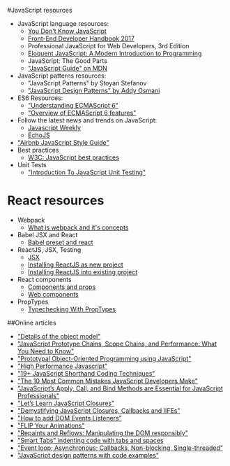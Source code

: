 #JavaScript resources

* JavaScript language resources:
    * [You Don't Know JavaScript](https://github.com/getify/You-Dont-Know-JS)
    * [Front-End Developer Handbook 2017](https://github.com/FrontendMasters/front-end-handbook-2017)
    * Professional JavaScript for Web Developers, 3rd Edition
    * [Eloquent JavaScript: A Modern Introduction to Programming](http://eloquentjavascript.net/)
    * JavaScript: The Good Parts
    * ["JavaScript Guide" on MDN](https://developer.mozilla.org/en-US/docs/Web/JavaScript/Guide/Introduction)
* JavaScript patterns resources:
    * "JavaScript Patterns" by Stoyan Stefanov
    * ["JavaScript Design Patterns" by Addy Osmani](https://addyosmani.com/resources/essentialjsdesignpatterns/book/)
* ES6 Resources:
    * ["Understanding ECMAScript 6"](https://leanpub.com/understandinges6/read)
    * ["Overview of ECMAScript 6 features"](https://github.com/lukehoban/es6features)
* Follow the latest news and trends on JavaScript:
    * [Javascript Weekly](http://javascriptweekly.com/)
    * [EchoJS](http://www.echojs.com/)
* ["Airbnb JavaScript Style Guide"](https://github.com/airbnb/javascript)
* Best practices
    * [W3C: JavaScript best practices](https://www.w3.org/wiki/JavaScript_best_practices)
* Unit Tests
    * ["Introduction To JavaScript Unit Testing"](https://www.smashingmagazine.com/2012/06/introduction-to-javascript-unit-testing/)

# React resources

* Webpack
  * [What is webpack and it's concepts](https://webpack.js.org/concepts/)
* Babel JSX and React
  * [Babel preset and react](https://babeljs.io/docs/plugins/preset-react/)
* ReactJS, JSX, Testing
  * [JSX](https://reactjs.org/docs/introducing-jsx.html)
  * [Installing ReactJS as new project](https://reactjs.org/docs/add-react-to-a-new-app.html)
  * [Installing ReactJS into existing project](https://reactjs.org/docs/add-react-to-an-existing-app.html)
* React components
  * [Components and props](https://reactjs.org/docs/components-and-props.html)
  * [Web components](https://reactjs.org/docs/web-components.html)
* PropTypes
  * [Typechecking With PropTypes](https://reactjs.org/docs/typechecking-with-proptypes.html)


##Online articles

* ["Details of the object model"](https://developer.mozilla.org/en/docs/Web/JavaScript/Guide/Details_of_the_Object_Model)
* ["JavaScript Prototype Chains, Scope Chains, and Performance: What You Need to Know"](https://www.toptal.com/javascript/javascript-prototypes-scopes-and-performance-what-you-need-to-know)
* ["Prototypal Object-Oriented Programming using JavaScript"](http://alistapart.com/article/prototypal-object-oriented-programming-using-javascript)
* ["High Performance Javascript"](https://www.jayway.com/2011/03/28/high-performance-javascript/)
* ["19+ JavaScript Shorthand Coding Techniques"](http://www.sitepoint.com/shorthand-javascript-techniques/)
* ["The 10 Most Common Mistakes JavaScript Developers Make"](https://www.toptal.com/javascript/10-most-common-javascript-mistakes)
* ["JavaScript’s Apply, Call, and Bind Methods are Essential for JavaScript Professionals"](http://javascriptissexy.com/javascript-apply-call-and-bind-methods-are-essential-for-javascript-professionals/)
* ["Let’s Learn JavaScript Closures"](https://medium.freecodecamp.com/lets-learn-javascript-closures-66feb44f6a44#.b9rfkjrlo)
* ["Demystifying JavaScript Closures, Callbacks and IIFEs"](http://www.sitepoint.com/demystifying-javascript-closures-callbacks-iifes/)
* ["How to add DOM Events Listeners"](https://www.w3schools.com/js/js_htmldom_eventlistener.asp)
* ["FLIP Your Animations"](https://aerotwist.com/blog/flip-your-animations/)
* ["Repaints and Reflows: Manipulating the DOM responsibly"](http://blog.letitialew.com/post/30425074101/repaints-and-reflows-manipulating-the-dom)
* ["Smart Tabs" indenting code with tabs and spaces](https://www.emacswiki.org/emacs/SmartTabs)
* ["Event loop; Asynchronous; Callbacks, Non-blocking, Single-threaded"](https://www.youtube.com/watch?v=8aGhZQkoFbQ)
* ["JavaScript design patterns with code examples"](http://www.dofactory.com/javascript/design-patterns)
